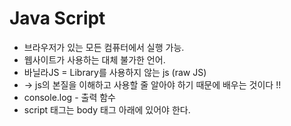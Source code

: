 # Java Script

* 브라우저가 있는 모든 컴퓨터에서 실행 가능.
* 웹사이트가 사용하는 대체 불가한 언어.
* 바닐라JS = Library를 사용하지 않는 js (raw JS)
 * -> js의 본질을 이해하고 사용할 줄 알아야 하기 때문에 배우는 것이다 !!
* console.log - 출력 함수
* script 태그는 body 태그 아래에 있어야 한다.
